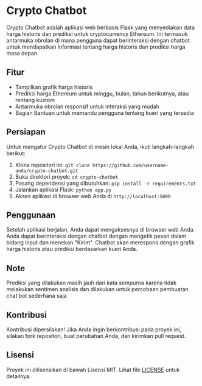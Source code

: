 # Crypto Chatbot

Crypto Chatbot adalah aplikasi web berbasis Flask yang menyediakan data harga historis dan prediksi untuk cryptocurrency Ethereum. Ini termasuk antarmuka obrolan di mana pengguna dapat berinteraksi dengan chatbot untuk mendapatkan informasi tentang harga historis dan prediksi harga masa depan.

## Fitur

- Tampilkan grafik harga historis
- Prediksi harga Ethereum untuk minggu, bulan, tahun berikutnya, atau rentang kustom
- Antarmuka obrolan responsif untuk interaksi yang mudah
- Bagian Bantuan untuk memandu pengguna tentang kueri yang tersedia

## Persiapan

Untuk mengatur Crypto Chatbot di mesin lokal Anda, ikuti langkah-langkah berikut:

1. Klona repositori ini: `git clone https://github.com/username-anda/crypto-chatbot.git`
2. Buka direktori proyek: `cd crypto-chatbot`
3. Pasang dependensi yang dibutuhkan: `pip install -r requirements.txt`
4. Jalankan aplikasi Flask: `python app.py`
5. Akses aplikasi di browser web Anda di `http://localhost:5000`

## Penggunaan

Setelah aplikasi berjalan, Anda dapat mengaksesnya di browser web Anda. Anda dapat berinteraksi dengan chatbot dengan mengetik pesan dalam bidang input dan menekan "Kirim". Chatbot akan merespons dengan grafik harga historis atau prediksi berdasarkan kueri Anda.

## Note
Prediksi yang dilakukan masih jauh dari kata sempurna karena tidak melakukan sentimen analisis dan dilakukan untuk percobaan pembuatan chat bot sederhana saja

## Kontribusi

Kontribusi dipersilakan! Jika Anda ingin berkontribusi pada proyek ini, silakan fork repositori, buat perubahan Anda, dan kirimkan pull request.

## Lisensi

Proyek ini dilisensikan di bawah Lisensi MIT. Lihat file [LICENSE](LICENSE) untuk detailnya.
